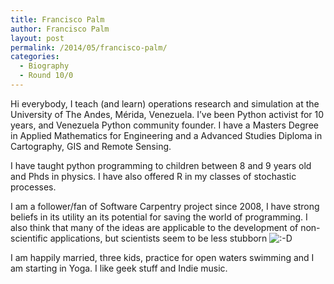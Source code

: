 ```yaml
---
title: Francisco Palm
author: Francisco Palm
layout: post
permalink: /2014/05/francisco-palm/
categories:
  - Biography
  - Round 10/0
---
```

Hi everybody, I teach (and learn) operations research and simulation at the University of The Andes, Mérida, Venezuela. I&#8217;ve been Python activist for 10 years, and Venezuela Python community founder. I have a Masters Degree in Applied Mathematics for Engineering and a Advanced Studies Diploma in Cartography, GIS and Remote Sensing.

I have taught python programming to children between 8 and 9 years old and Phds in physics. I have also offered R in my classes of stochastic processes.

I am a follower/fan of Software Carpentry project since 2008, I have strong beliefs in its utility an its potential for saving the world of programming. I also think that many of the ideas are applicable to the development of non-scientific applications, but scientists seem to be less stubborn <img src="http://localhost:8080/wp-includes/images/smilies/icon_biggrin.gif" alt=":-D" class="wp-smiley" />

I am happily married, three kids, practice for open waters swimming and I am starting in Yoga. I like geek stuff and Indie music.